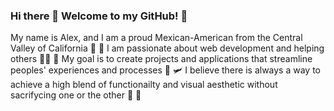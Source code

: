 ### Hi there 🤗 Welcome to my GitHub! 🌟
My name is Alex, and I am a proud Mexican-American from the Central Valley of California 🌾 🐄
I am passionate about web development and helping others 👩‍💻 🫴
My goal is to create projects and applications that streamline peoples' experiences and processes 🦾 🛩
I believe there is always a way to achieve a high blend of functionailty and visual aesthetic without sacrifycing one or the other 🔩 🫧

<!--
**alextorresp/alextorresp** is a ✨ _special_ ✨ repository because its `README.md` (this file) appears on your GitHub profile.

Here are some ideas to get you started:

- 🔭 I’m currently working on ...
- 🌱 I’m currently learning ...
- 👯 I’m looking to collaborate on ...
- 🤔 I’m looking for help with ...
- 💬 Ask me about ...
- 📫 How to reach me: ...
- 😄 Pronouns: ...
- ⚡ Fun fact: ...
-->
